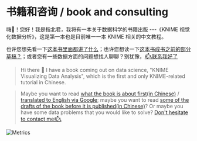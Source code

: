 # 书籍和咨询 / book and consulting

嗨👋！您好！我是指北君，我将有一本关于数据科学的书籍出版 ---《KNIME 视觉化数据分析》，这是第一本也是目前唯一一本 KNIME 相关的中文教程。

也许您想先看一下<a href="https://www.havef.fun/book-intro/" target="_blank">这本书里面都讲了什么</a>；也许您想读一下<a href="https://www.havef.fun/docs/intro" target="_blank">这本书成书之前的部分草稿？</a>；或者您有一些数据方面的问题想找人聊聊？别犹豫，<a href="https://www.havef.fun/consulting/flows" target="_blank">📫📞联系我好了</a>

> Hi there 👋 I have a book coming out on data science, "KNIME Visualizing Data Analysis", which is the first and only KNIME-related tutorial in Chinese.

> Maybe you want to read <a href="https://www.havef.fun/book-intro/" target="_blank">what the book is about first(in Chinese)</a> / <a href="https://www-havef-fun.translate.goog/book-intro/?_x_tr_sl=zh-CN&_x_tr_tl=en&_x_tr_hl=en" target="_blank">translated to English via Google</a>; maybe you want to read <a href="https://www.havef.fun/docs/intro" target="_blank">some of the drafts of the book before it is published(in Chinese)</a>? Or maybe you have some data problems that you would like to solve? <a href="http://www.havef.fun/consulting/flows-en/" target="_blank">Don't hesitate to contact me📫📞</a>

<picture>
  <img src="https://gist.githubusercontent.com/HaveF/42365ee9c6c492a7b36bc31f7ec0240f/raw/github-metrics.svg" alt="Metrics">
</picture>


<!--
**HaveF/havef** is a ✨ _special_ ✨ repository because its `README.md` (this file) appears on your GitHub profile.

Here are some ideas to get you started:

- 🔭 I’m currently working on ...
- 🌱 I’m currently learning ...
- 👯 I’m looking to collaborate on ...
- 🤔 I’m looking for help with ...
- 💬 Ask me about ...
- 📫 How to reach me: ...
- 😄 Pronouns: ...
- ⚡ Fun fact: ...
-->
